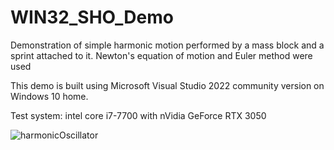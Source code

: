 # WIN32_SHO_Demo

Demonstration of simple harmonic motion performed by a mass block and a sprint attached to it. Newton's equation of motion and Euler method were used

This demo is built using Microsoft Visual Studio 2022 community version on Windows 10 home.

Test system: intel core i7-7700 with nVidia GeForce RTX 3050



![harmonicOscillator](https://github.com/eisbaer137/WIN32_SHO_Demo/assets/166890279/f5f2d34a-c7a7-4423-a980-e1571be3b1ef)
